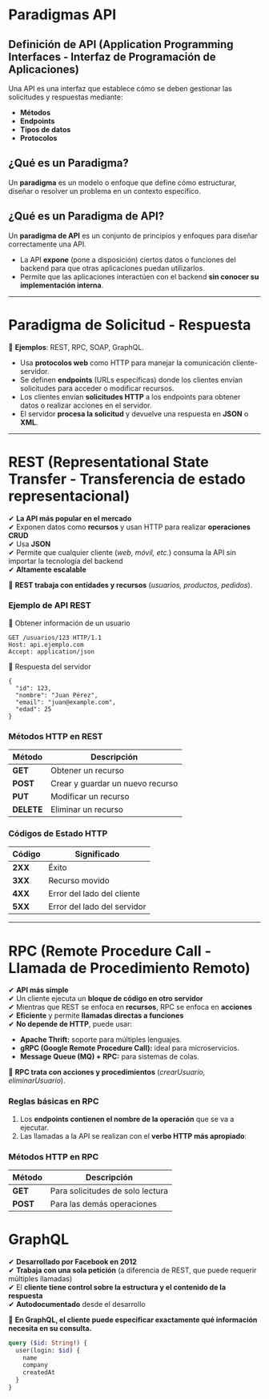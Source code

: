 # Paradigmas API

## Definición de API  (Application Programming Interfaces - Interfaz de Programación de Aplicaciones) 
Una API es una interfaz que establece cómo se deben gestionar las solicitudes y respuestas mediante:  
- **Métodos**  
- **Endpoints**  
- **Tipos de datos**  
- **Protocolos**  

## ¿Qué es un Paradigma?  
Un **paradigma** es un modelo o enfoque que define cómo estructurar, diseñar o resolver un problema en un contexto específico.  

## ¿Qué es un Paradigma de API?  
Un **paradigma de API** es un conjunto de principios y enfoques para diseñar correctamente una API.  

- La API **expone** (pone a disposición) ciertos datos o funciones del backend para que otras aplicaciones puedan utilizarlos.  
- Permite que las aplicaciones interactúen con el backend **sin conocer su implementación interna**.  

---

# **Paradigma de Solicitud - Respuesta**  
📌 **Ejemplos**: REST, RPC, SOAP, GraphQL.  

- Usa **protocolos web** como HTTP para manejar la comunicación cliente-servidor.  
- Se definen **endpoints** (URLs específicas) donde los clientes envían solicitudes para acceder o modificar recursos.  
- Los clientes envían **solicitudes HTTP** a los endpoints para obtener datos o realizar acciones en el servidor.  
- El servidor **procesa la solicitud** y devuelve una respuesta en **JSON** o **XML**.  

---

# **REST (Representational State Transfer - Transferencia de estado representacional)**  
✔ **La API más popular en el mercado**  
✔ Exponen datos como **recursos** y usan HTTP para realizar **operaciones CRUD**  
✔ Usa **JSON**  
✔ Permite que cualquier cliente (*web, móvil, etc.*) consuma la API sin importar la tecnología del backend  
✔ **Altamente escalable**  

📌 **REST trabaja con entidades y recursos** (*usuarios, productos, pedidos*).  

### **Ejemplo de API REST**  
📌 Obtener información de un usuario  
```http
GET /usuarios/123 HTTP/1.1
Host: api.ejemplo.com
Accept: application/json
```
📌 Respuesta del servidor
```
{
  "id": 123,
  "nombre": "Juan Pérez",
  "email": "juan@example.com",
  "edad": 25
}
```
### **Métodos HTTP en REST**  
| Método  | Descripción                     |
|---------|---------------------------------|
| **GET**    | Obtener un recurso           |
| **POST**   | Crear y guardar un nuevo recurso |
| **PUT**    | Modificar un recurso         |
| **DELETE** | Eliminar un recurso          |

### **Códigos de Estado HTTP**  
| Código  | Significado                   |
|---------|--------------------------------|
| **2XX** | Éxito                         |
| **3XX** | Recurso movido                 |
| **4XX** | Error del lado del cliente     |
| **5XX** | Error del lado del servidor    |

---

# **RPC (Remote Procedure Call - Llamada de Procedimiento Remoto)**  
✔ **API más simple**  
✔ Un cliente ejecuta un **bloque de código en otro servidor**  
✔ Mientras que REST se enfoca en **recursos**, RPC se enfoca en **acciones**  
✔ **Eficiente** y permite **llamadas directas a funciones**  
✔ **No depende de HTTP**, puede usar:  
  - **Apache Thrift:** soporte para múltiples lenguajes.
  - **gRPC (Google Remote Procedure Call):** ideal para microservicios.
  - **Message Queue (MQ) + RPC:** para sistemas de colas.

📌 **RPC trata con acciones y procedimientos** (*crearUsuario, eliminarUsuario*).  

### **Reglas básicas en RPC**  
1. Los **endpoints contienen el nombre de la operación** que se va a ejecutar.  
2. Las llamadas a la API se realizan con el **verbo HTTP más apropiado**:
### **Métodos HTTP en RPC**  
| Método  | Descripción                     |
|---------|---------------------------------|
| **GET**    | Para solicitudes de solo lectura |
| **POST**   | Para las demás operaciones |

# **GraphQL**  
✔ **Desarrollado por Facebook en 2012**  
✔ **Trabaja con una sola petición** (a diferencia de REST, que puede requerir múltiples llamadas)  
✔ El **cliente tiene control sobre la estructura y el contenido de la respuesta**  
✔ **Autodocumentado** desde el desarrollo  

📌 **En GraphQL, el cliente puede especificar exactamente qué información necesita en su consulta.**  
```graphql
query ($id: String!) {  
  user(login: $id) {  
    name  
    company  
    createdAt  
  }  
}
